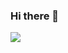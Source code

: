 ### Hi there 👋
  <img src="https://img.shields.io/badge/JavaScript-F7DF1E?style=for-the-badge&logo=avajs&logoColor=ЦВЕТ ЛОГОТИПА" />
<!--
**sergeianip20/sergeianip20** is a ✨ _special_ ✨ repository because its `README.md` (this file) appears on your GitHub profile.

Here are some ideas to get you started:

- 🔭 I’m currently working on ...
- 🌱 I’m currently learning ...
- 👯 I’m looking to collaborate on ...
- 🤔 I’m looking for help with ...
- 💬 Ask me about ...
- 📫 How to reach me: ...
- 😄 Pronouns: ...
- ⚡ Fun fact: ...
-->
